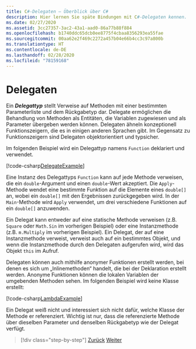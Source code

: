 ```yaml
---
title: C#-Delegaten – Überblick über C#
description: Hier lernen Sie späte Bindungen mit C#-Delegaten kennen.
ms.date: 02/27/2020
ms.assetid: 3cc27357-3ac2-43a1-aad0-86a77b88f884
ms.openlocfilehash: b1740ddc65dcb0ee8775f4cbaa8356293ea55fae
ms.sourcegitcommit: 00aa62e2f469c2272a457b04e66b4cc3c97a800b
ms.translationtype: HT
ms.contentlocale: de-DE
ms.lasthandoff: 02/28/2020
ms.locfileid: "78159168"
---
```

# <a name="delegates"></a>Delegaten

Ein ***Delegattyp*** stellt Verweise auf Methoden mit einer bestimmten Parameterliste und dem Rückgabetyp dar. Delegate ermöglichen die Behandlung von Methoden als Entitäten, die Variablen zugewiesen und als Parameter übergeben werden können. Delegaten ähneln konzeptionell Funktionszeigern, die es in einigen anderen Sprachen gibt. Im Gegensatz zu Funktionszeigern sind Delegaten objektorientiert und typsicher.

Im folgenden Beispiel wird ein Delegattyp namens `Function` deklariert und verwendet.

[!code-csharp[DelegateExample](../../../samples/snippets/csharp/tour/delegates/Program.cs#L3-L37)]

Eine Instanz des Delegattyps `Function` kann auf jede Methode verweisen, die ein `double`-Argument und einen `double`-Wert akzeptiert. Die `Apply`-Methode wendet eine bestimmte Funktion auf die Elemente eines `double[]` an, wobei ein `double[]` mit den Ergebnissen zurückgegeben wird. In der `Main`-Methode wird `Apply` verwendet, um drei verschiedene Funktionen auf ein `double[]` anzuwenden.

Ein Delegat kann entweder auf eine statische Methode verweisen (z.B. `Square` oder `Math.Sin` im vorherigen Beispiel) oder eine Instanzmethode (z.B. `m.Multiply` im vorherigen Beispiel). Ein Delegat, der auf eine Instanzmethode verweist, verweist auch auf ein bestimmtes Objekt, und wenn die Instanzmethode durch den Delegaten aufgerufen wird, wird das Objekt `this` im Aufruf.

Delegaten können auch mithilfe anonymer Funktionen erstellt werden, bei denen es sich um „Inlinemethoden“ handelt, die bei der Deklaration erstellt werden. Anonyme Funktionen können die lokalen Variablen der umgebenden Methoden sehen. Im folgenden Beispiel wird keine Klasse erstellt:

[!code-csharp[LambdaExample](../../../samples/snippets/csharp/tour/delegates/Program.cs#L44-L44)]

Ein Delegat weiß nicht und interessiert sich nicht dafür, welche Klasse der Methode er referenziert. Wichtig ist nur, dass die referenzierte Methode über dieselben Parameter und denselben Rückgabetyp wie der Delegat verfügt.

>[!div class="step-by-step"]
>[Zurück](interfaces.md)
>[Weiter](attributes.md)
